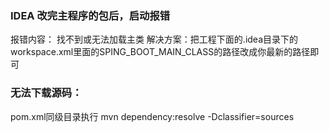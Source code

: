 ### IDEA 改完主程序的包后，启动报错
报错内容： 找不到或无法加载主类
解决方案：把工程下面的.idea目录下的workspace.xml里面的SPING_BOOT_MAIN_CLASS的路径改成你最新的路径即可 
### 无法下载源码：
pom.xml同级目录执行 mvn dependency:resolve -Dclassifier=sources